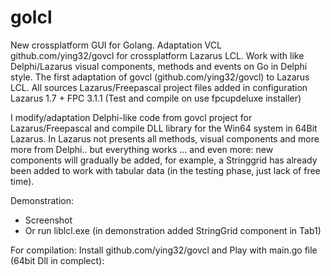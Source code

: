 # golcl
New crossplatform GUI for Golang.  Adaptation VCL github.com/ying32/govcl for crossplatform Lazarus LCL. Work with like Delphi/Lazarus visual components, methods and events on Go in Delphi style. The first adaptation of govcl (github.com/ying32/govcl) to Lazarus LCL.
All sources Lazarus/Freepascal project files added in configuration Lazarus 1.7 + FPC 3.1.1 (Test and compile on use fpcupdeluxe installer)

I modify/adaptation Delphi-like code from govcl project for Lazarus/Freepascal and compile DLL library for the Win64 system in 64Bit Lazarus. In Lazarus not presents all methods, visual components and more more from Delphi.. but everything works ... and even more: new components will gradually be added, for example, a Stringgrid has already been added to work with tabular data (in the testing phase, just lack of free time).    

Demonstration:
- Screenshot 
- Or run liblcl.exe (in demonstration added StringGrid component in Tab1)

For compilation:
Install github.com/ying32/govcl and Play with main.go file (64bit Dll in complect): 
